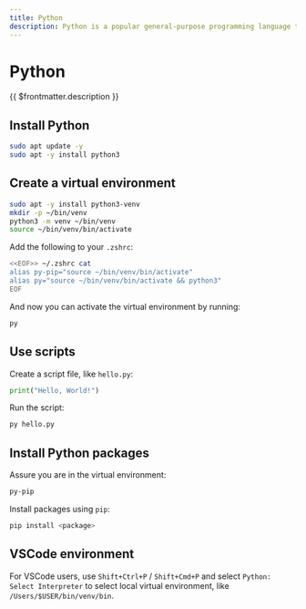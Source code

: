 ```yaml
---
title: Python
description: Python is a popular general-purpose programming language that is especially suited to web development.
---
```


# Python

{{ $frontmatter.description }}

## Install Python

```sh
sudo apt update -y
sudo apt -y install python3
```

## Create a virtual environment

```sh
sudo apt -y install python3-venv
mkdir -p ~/bin/venv
python3 -m venv ~/bin/venv
source ~/bin/venv/bin/activate
```

Add the following to your `.zshrc`:

```sh
<<EOF>> ~/.zshrc cat
alias py-pip="source ~/bin/venv/bin/activate"
alias py="source ~/bin/venv/bin/activate && python3"
EOF
```

And now you can activate the virtual environment by running:

```sh
py
```

## Use scripts

Create a script file, like `hello.py`:

```python
print("Hello, World!")
```

Run the script:

```sh
py hello.py
```

## Install Python packages

Assure you are in the virtual environment:

```sh
py-pip
```

Install packages using `pip`:

```sh
pip install <package>
```

## VSCode environment

For VSCode users, use `Shift+Ctrl+P` / `Shift+Cmd+P` and select `Python: Select Interpreter` to select local virtual environment, like `/Users/$USER/bin/venv/bin`.
